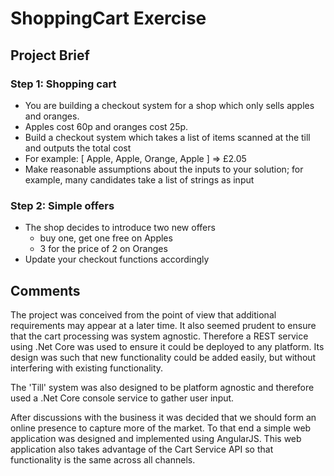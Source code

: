 # ShoppingCart Exercise

## Project Brief

### Step 1: Shopping cart
*	You are building a checkout system for a shop which only sells apples and oranges.
*	Apples cost 60p and oranges cost 25p.
*	Build a checkout system which takes a list of items scanned at the till and outputs the total cost
 *	For example: [ Apple, Apple, Orange, Apple ] => £2.05
*	Make reasonable assumptions about the inputs to your solution; for example, many candidates take a list of strings as input

### Step 2: Simple offers
*	The shop decides to introduce two new offers
	*	buy one, get one free on Apples
	*	3 for the price of 2 on Oranges
*	Update your checkout functions accordingly

## Comments

The project was conceived from the point of view that additional requirements may appear at a later time.  It also seemed prudent to ensure that the cart processing was system agnostic.  Therefore a REST service using .Net Core was used to ensure it could be deployed to any platform.  Its design was such that new functionality could be added easily, but without interfering with existing functionality.

The 'Till' system was also designed to be platform agnostic and therefore used a .Net Core console service to gather user input.

After discussions with the business it was decided that we should form an online presence to capture more of the market.  To that end a simple web application was designed and implemented using AngularJS.  This web application also takes advantage of the Cart Service API so that functionality is the same across all channels.